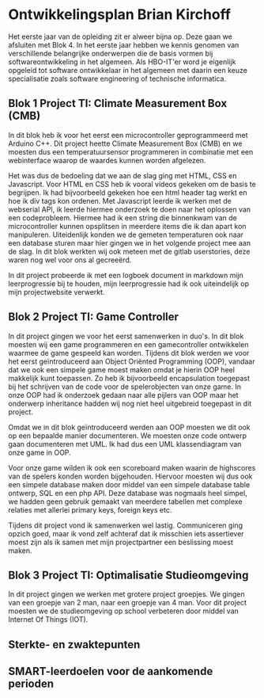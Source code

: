 # Ontwikkelingsplan Brian Kirchoff

Het eerste jaar van de opleiding zit er alweer bijna op. Deze gaan we afsluiten met Blok 4. In het eerste jaar hebben we kennis genomen van verschillende belangrijke onderwerpen die de basis vormen bij softwareontwikkeling in het algemeen. Als HBO-IT'er word je eigenlijk opgeleid tot software ontwikkelaar in het algemeen met daarin een keuze specialisatie zoals software engineering of technische informatica. 

## Blok 1 Project TI: Climate Measurement Box (CMB)

In dit blok heb ik voor het eerst een microcontroller geprogrammeerd met Arduino C++. Dit project heette Climate Measurement Box (CMB) en we moesten dus een temperatuursensor programmeren in combinatie met een webinterface waarop de waardes kunnen worden afgelezen. 

Het was dus de bedoeling dat we aan de slag ging met HTML, CSS en Javascript. Voor HTML en CSS heb ik vooral videos gekeken om de basis te begrijpen. Ik had bijvoorbeeld gekeken hoe een html header tag werkt en hoe ik div tags kon ordenen. Met Javascript leerde ik werken met de webserial API, ik leerde hiermee onderzoek te doen naar het oplossen van een codeprobleem. Hiermee had ik een string die binnenkwam van de microcontroller kunnen opsplitsen in meerdere items die ik dan apart kon manipuleren. Uiteidenlijk konden we de gemeten temperaturen ook naar een database sturen maar hier gingen we in het volgende project mee aan de slag. In dit blok werkten wij ook meteen met de gitlab userstories, deze waren nog wel voor ons al gecreeërd. 

In dit project probeerde ik met een logboek document in markdown mijn leerprogressie bij te houden, mijn leerprogressie had ik ook uiteindelijk op mijn projectwebsite verwerkt. 


## Blok 2 Project TI: Game Controller

In dit project gingen we voor het eerst samenwerken in duo's. In dit blok moesten wij een game programmeren en een gamecontroller ontwikkelen waarmee de game gespeeld kan worden. Tijdens dit blok werden we voor het eerst geïntroduceerd aan Object Oriënted Programming (OOP), vandaar dat we ook een simpele game moest maken omdat je hierin OOP heel makkelijk kunt toepassen. Zo heb ik bijvoorbeeld encapsulation toegepast bij het schrijven van de code voor de spelerobjecten van onze game. In onze OOP had ik onderzoek gedaan naar alle pijlers van OOP maar het onderwerp inheritance hadden wij nog niet heel uitgebreid toegepast in dit project.

Omdat we in dit blok geïntroduceerd werden aan OOP moesten we dit ook op een bepaalde manier documenteren. We moesten onze code ontwerp gaan documenteren met UML. Ik had dus een UML klassendiagram van onze game in OOP. 

Voor onze game wilden ik ook een scoreboard maken waarin de highscores van de spelers konden worden bijgehouden. Hiervoor moesten wij dus ook een simpele database maken door middel van een simpele database table ontwerp, SQL en een php API. Deze database was nogmaals heel simpel, we hadden geen gebruik gemaakt van meerdere tabellen met complexe relaties met allerlei primary keys, foreign keys etc.

Tijdens dit project vond ik samenwerken wel lastig. Communiceren ging opzich goed, maar ik vond zelf achteraf dat ik misschien iets assertiever moest zijn als ik samen met mijn projectpartner een beslissing moest maken.

## Blok 3 Project TI: Optimalisatie Studieomgeving

In dit project gingen we werken met grotere project groepjes. We gingen van een groepje van 2 man, naar een groepje van 4 man. Voor dit project moesten we de studieomgeving op school verbeteren door middel van Internet Of Things (IOT). 


## Sterkte- en zwaktepunten

## SMART-leerdoelen voor de aankomende perioden


